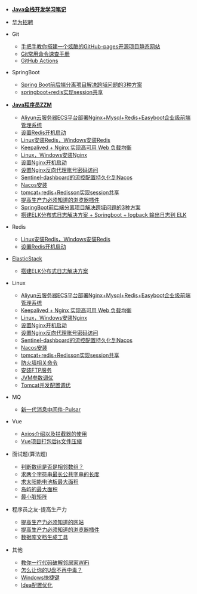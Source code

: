 - [**Java全栈开发学习笔记**](README.md)
  
- [华为招聘](/华为招聘/README.md)
  
- Git
  - [手把手教你搭建一个炫酷的GitHub-pages开源项目静态网站](Git/github-pages/README.md)
  - [Git常用命令速查手册](/Git/git-command/README.md)
  - [GitHub Actions](/Git/GitHub-Actions/README.md)
  
- SpringBoot
  - [Spring Boot前后端分离项目解决跨域问题的3种方案](SpringBoot/SpringBoot解决跨域问题的3种方案/README.md)
  - [springboot+redis实现session共享](/SpringBoot/Springboot实现session共享/README.md)

- [**Java程序员ZZM**](README.md?id=联系作者)
  - [Aliyun云服务器ECS平台部署Nginx+Mysql+Redis+Easyboot企业级前端管理系统](https://mp.weixin.qq.com/s/E6woXF5LaJ78a60gHaFyaw)
  - [设置Redis开机启动](https://mp.weixin.qq.com/s/9DVvr-tfsnhe5EU60Ys2Uw)
  - [Linux安装Redis，Windows安装Redis](https://mp.weixin.qq.com/s/wMD7JsW7nO9MNAfLoS3goQ)
  - [Keepalived + Nginx 实现高可用 Web 负载均衡](https://mp.weixin.qq.com/s/mb2Dpd5iKTkvZd22YoXegQ)
  - [Linux，Windows安装Nginx](https://mp.weixin.qq.com/s/x7JktQH3RIzGeRTQts7Xxg)
  - [设置Nginx开机启动](https://mp.weixin.qq.com/s/EZWVZo5tTXpuUxIjEGXf_A)
  - [设置Nginx反向代理账号密码访问](https://mp.weixin.qq.com/s/QXFOdhsNJfV7zAcyaq6o4A)
  - [Sentinel-dashboard的流控配置持久化到Nacos](https://mp.weixin.qq.com/s/J1pBh1gpqmKqKD0qYdkclg)
  - [Nacos安装](https://mp.weixin.qq.com/s/duFTZTsnR1CHfn5OUFzFuw)
  - [tomcat+redis+Redisson实现session共享](https://mp.weixin.qq.com/s/KCxxRyAEusIQ3paTKw2eiw)
  - [提高生产力必须知道的浏览器插件](https://mp.weixin.qq.com/s/uBIXpeM9rX3T9Pdp5-FszQ)
  - [SpringBoot前后端分离项目解决跨域问题的3种方案](https://mp.weixin.qq.com/s/xzMFV9TOiYMfNRyMs5FJng)
  - [搭建ELK分布式日志解决方案 + Springboot + logback 输出日志到 ELK](https://mp.weixin.qq.com/s/_RAVwDuWzSCBoqktWuKD1Q)

- Redis
  - [Linux安装Redis，Windows安装Redis](Redis/Redis安装/README.md)
  - [设置Redis开机启动](Redis/设置Redis开机启动/README.md)

- [ElasticStack](/ElasticStack/README.md)
  - [搭建ELK分布式日志解决方案](/ElasticStack/搭建ELK分布式日志解决方案/README.md)
  
- Linux
  - [Aliyun云服务器ECS平台部署Nginx+Mysql+Redis+Easyboot企业级前端管理系统](Linux/Aliyun平台Nginx+Mysql+Redis部署easyboot/README.md)
  - [Keepalived + Nginx 实现高可用 Web 负载均衡](Linux/Keepalived%20+%20Nginx%20实现高可用%20Web%20负载均衡/README.md)
  - [Linux，Windows安装Nginx](Linux/Nginx安装/README.md)
  - [设置Nginx开机启动](Linux/设置Nginx开机启动/README.md)
  - [设置Nginx反向代理账号密码访问](Linux/设置Nginx访问账号密码/README.md)
  - [Sentinel-dashboard的流控配置持久化到Nacos](Linux/Sentinel-dashboard的流量控制配置持久化到Nacos-推模式/README.md)
  - [Nacos安装](Linux/Nacos安装/README.md)
  - [tomcat+redis+Redisson实现session共享](Linux/tomcat+redis+Redisson实现session共享/README.md)
  - [防火墙相关命令](/Linux/防火墙相关命令/README.md)
  - [安装FTP服务](/Linux/安装FTP服务/README.md)
  - [JVM参数调优](/Linux/JVM参数调优/README.md)
  - [Tomcat并发配置调优](/Linux/Tomcat并发配置调优/README.md)
  
- MQ
  - [新一代消息中间件-Pulsar](/MQ/新一代消息中间件-Pulsar/README.md)
  
- Vue
  - [Axios介绍以及拦截器的使用](/Vue/Axios介绍以及拦截器的使用/README.md)
  - [Vue项目打包后js文件压缩](/Vue/Vue项目打包后js文件压缩/README.md)
  
- 面试题(算法题)
  - [判断数组是否是相邻数组？](https://gitee.com/zmzhou-star/learnotes/raw/master/src/main/java/com/github/zmzhoustar/AdjacentArray.java ':include :type=code :ignore')
  - [求两个字符串最长公共字串的长度](https://gitee.com/zmzhou-star/learnotes/raw/master/src/main/java/com/github/zmzhoustar/LongestCommonStr.java ':include :ignore')
  - [求太阳能电池板最大面积](https://gitee.com/zmzhou-star/learnotes/raw/master/src/main/java/com/github/zmzhoustar/MaxArea.java ':include :type=code')
  - [岛屿的最大面积](https://gitee.com/zmzhou-star/learnotes/raw/master/src/main/java/com/github/zmzhoustar/MaxAreaOfIsland.java ':include')
  - [最小脏矩阵](华为招聘/最小脏矩阵/README.md)

- 程序员之友-提高生产力
  - [提高生产力必须知道的网站](程序员之友/提高生产力必须知道的网站/README.md)
  - [提高生产力必须知道的浏览器插件](程序员之友/提高生产力必须知道的浏览器插件/README.md)
  - [数据库文档生成工具](程序员之友/数据库文档生成工具/README.md)
  
- 其他
  - [教你一行代码破解邻居家WiFi](Others/教你一行代码破解邻居家WiFi/README.md)
  - [怎么让你的U盘不再中毒？](Others/怎么让你的U盘不再中毒/README.md)
  - [Windows快捷键](/Others/Windows快捷键/README.md)
  - [Idea配置优化](/Others/Idea配置优化/README.md)
